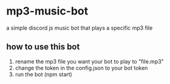 # mp3-music-bot
 a simple discord js music bot that plays a specific mp3 file
 
## how to use this bot
1. rename the mp3 file you want your bot to play to "file.mp3" 
2. change the token in the config.json to your bot token
3. run the bot (npm start)
